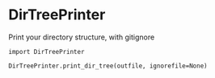 # DirTreePrinter
Print your directory structure, with gitignore

```
import DirTreePrinter

DirTreePrinter.print_dir_tree(outfile, ignorefile=None)
```
